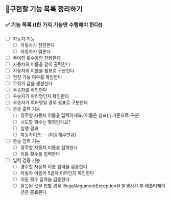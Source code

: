 ## 🎯️구현할 기능 목록 정리하기

### ✅ 기능 목록 (❗한 가지 기능만 수행해야 한다❗)

- [ ] 자동차 기능
    - [ ] 자동차가 전진한다
    - [ ] 자동차가 멈춘다
- [ ] 주어진 횟수동안 진행한다
- [ ] 자동차의 이름을 같이 출력한다
- [ ] 자동차의 이름을 쉼표로 구분한다
- [ ] 전진 가능 여부를 확인한다
- [ ] 무작위 값을 생성한다
- [ ] 우승자를 확인한다
- [ ] 우승자가 여러명인지 확인한다
- [ ] 우승자가 여러명일 경우 쉼표로 구분한다
- [ ] 콘솔 출력 기능
    - [ ] 경주할 자동차 이름을 입력하세요.(이름은 쉼표(,) 기준으로 구분)
    - [ ] 시도할 회수는 몇회인가요?
    - [ ] 실행 결과
    - [ ] 자동차이름 : - (이동개수만큼)
- [ ] 콘솔 입력 기능
    - [ ] 경주할 자동차 이름을 입력한다
    - [ ] 이동 횟수를 입력한다
- [ ] 입력 검증 기능
    - [ ] 경주할 자동차 이름 입력을 검증한다
    - [ ] 자동차 이름이 5글자 이하인지 확인한다
    - [ ] 이동 횟수 입력을 검증한다
    - [ ] 잘못된 값을 입할 경우 IllegalArgumentException을 발생시킨 후 애플리케이션은 종료된다